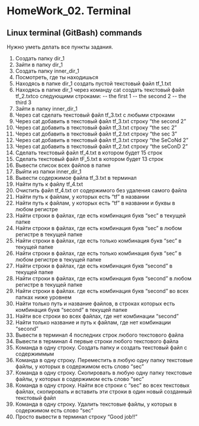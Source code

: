 # HomeWork_02. Terminal
## Linux terminal (GitBash) commands

Нужно уметь делать все пункты задания.

1. Создать папку dir_1
2. Зайти в папку dir_1
3. Создать папку inner_dir_1
4. Посмотреть, где ты находишься
5. Находясь в папке dir_1 создать пустой текстовый файл tf_1.txt
6. Находясь в папке dir_1 через команду cat создать текстовый файл tf_2.txtсо следующими строками:
-- the first 1
-- the second 2
-- the third 3
7. Зайти в папку inner_dir_1
8. Через cat сделать текстовый файл tf_3.txt c любыми строками
9. Через cat добавить в текстовый файл tf_3.txt строку “the second 2”
10. Через cat добавить в текстовый файл tf_3.txt строку “the sec 2”
11. Через cat добавить в текстовый файл tf_2.txt строку “the sec 3”
12. Через cat добавить в текстовый файл tf_3.txt строку “the SeCoNd 2”
13. Через cat добавить в текстовый файл tf_2.txt строку “the seConD 2”
14. Сделать текстовый файл tf_4.txt в котором будет 15 строк
15. Сделать текстовый файл tF_5.txt в котором будет 13 строк
16. Вывести список всех файлов в папке
17. Выйти из папки inner_dir_1
18. Вывести содержимое файла tf_3.txt в терминал
19. Найти путь к файлу tf_4.txt
20. Очистить файл tf_4.txt от содержимого без удаления самого файла
21. Найти путь к файлам, у которых есть  “tf” в названии
22. Найти путь к файлам, у которых есть  “tf” в названии и буквы в любом регистре
23. Найти строки в файлах, где есть комбинация букв “sec” в текущей папке
24. Найти строки в файлах, где есть комбинация букв “sec” в любом регистре в текущей папке
25. Найти строки в файлах, где есть только комбинация букв “sec” в текущей папке
26. Найти строки в файлах, где есть только комбинация букв “sec” в любом регистре в текущей папке
27. Найти строки в файлах, где есть комбинация букв “second” в текущей папке
28. Найти строки в файлах, где есть комбинация букв “second” в любом регистре в текущей папке
29. Найти строки в файлах. где есть комбинация букв “second” во всех папках ниже уровнем
30. Найти только путь и название файлов, в строках которых есть комбинация букв “second” в текущей папке
31. Найти все строки во всех файлах, где нет комбинации “second”
32. Найти только название и путь к файлам, где нет комбинации “second”
33. Вывести в терминал 4 последних строк любого текстового файла
34. Вывести в терминал 4 первые строки любого текстового файла
35. Команда в одну строку. Создать папку и создать текстовый файл с содержиммым
36. Команда в одну строку. Переместить в любую одну папку текстовые файлы, у которых в содержимом есть слово “sec”
37. Команда в одну строку. Скопировать в любую одну папку текстовые файлы, у которых в содержимом есть слово “sec”
38. Команда в одну строку. Найти все строки c “sec” во всех текстовых файлах, скопировать и вставить эти строки в один новый созданный текстовый файл
39. Команда в одну строку. Удалить текстовые файлы, у которых в содержимом есть слово “sec”
40. Просто вывести в терминал строку “Good job!!”